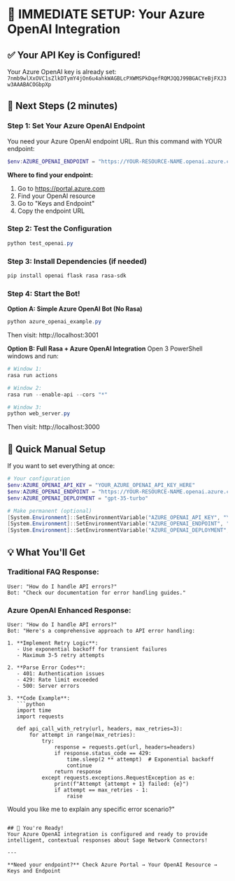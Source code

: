 # 🚀 IMMEDIATE SETUP: Your Azure OpenAI Integration

## ✅ Your API Key is Configured!
Your Azure OpenAI key is already set: `7nmb9wlXxOVC1sZlkDTymY4jOn6u4ahkWAGBLcPXWMSPkDqefRQMJQQJ99BGACYeBjFXJ3w3AAABACOGbpXp`

## 🎯 Next Steps (2 minutes)

### Step 1: Set Your Azure OpenAI Endpoint
You need your Azure OpenAI endpoint URL. Run this command with YOUR endpoint:

```powershell
$env:AZURE_OPENAI_ENDPOINT = "https://YOUR-RESOURCE-NAME.openai.azure.com/"
```

**Where to find your endpoint:**
1. Go to https://portal.azure.com
2. Find your OpenAI resource
3. Go to "Keys and Endpoint"
4. Copy the endpoint URL

### Step 2: Test the Configuration
```powershell
python test_openai.py
```

### Step 3: Install Dependencies (if needed)
```powershell
pip install openai flask rasa rasa-sdk
```

### Step 4: Start the Bot!

**Option A: Simple Azure OpenAI Bot (No Rasa)**
```powershell
python azure_openai_example.py
```
Then visit: http://localhost:3001

**Option B: Full Rasa + Azure OpenAI Integration**
Open 3 PowerShell windows and run:
```powershell
# Window 1:
rasa run actions

# Window 2: 
rasa run --enable-api --cors "*"

# Window 3:
python web_server.py
```
Then visit: http://localhost:3000

## 🔧 Quick Manual Setup
If you want to set everything at once:

```powershell
# Your configuration
$env:AZURE_OPENAI_API_KEY = "YOUR_AZURE_OPENAI_API_KEY_HERE"
$env:AZURE_OPENAI_ENDPOINT = "https://YOUR-RESOURCE-NAME.openai.azure.com/"
$env:AZURE_OPENAI_DEPLOYMENT = "gpt-35-turbo"

# Make permanent (optional)
[System.Environment]::SetEnvironmentVariable("AZURE_OPENAI_API_KEY", "YOUR_AZURE_OPENAI_API_KEY_HERE", [System.EnvironmentVariableTarget]::User)
[System.Environment]::SetEnvironmentVariable("AZURE_OPENAI_ENDPOINT", "https://YOUR-RESOURCE-NAME.openai.azure.com/", [System.EnvironmentVariableTarget]::User)
[System.Environment]::SetEnvironmentVariable("AZURE_OPENAI_DEPLOYMENT", "gpt-35-turbo", [System.EnvironmentVariableTarget]::User)
```

## 💡 What You'll Get

### Traditional FAQ Response:
```
User: "How do I handle API errors?"
Bot: "Check our documentation for error handling guides."
```

### Azure OpenAI Enhanced Response:
```
User: "How do I handle API errors?"
Bot: "Here's a comprehensive approach to API error handling:

1. **Implement Retry Logic**:
   - Use exponential backoff for transient failures
   - Maximum 3-5 retry attempts
   
2. **Parse Error Codes**:
   - 401: Authentication issues
   - 429: Rate limit exceeded
   - 500: Server errors
   
3. **Code Example**:
   ```python
   import time
   import requests
   
   def api_call_with_retry(url, headers, max_retries=3):
       for attempt in range(max_retries):
           try:
               response = requests.get(url, headers=headers)
               if response.status_code == 429:
                   time.sleep(2 ** attempt)  # Exponential backoff
                   continue
               return response
           except requests.exceptions.RequestException as e:
               print(f"Attempt {attempt + 1} failed: {e}")
               if attempt == max_retries - 1:
                   raise
   ```

Would you like me to explain any specific error scenario?"
```

## 🎉 You're Ready!
Your Azure OpenAI integration is configured and ready to provide intelligent, contextual responses about Sage Network Connectors!

---

**Need your endpoint?** Check Azure Portal → Your OpenAI Resource → Keys and Endpoint 